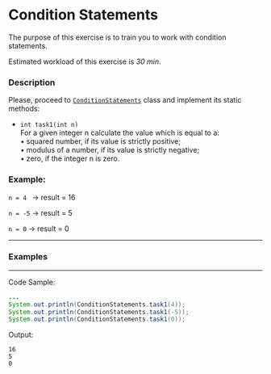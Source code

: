 # Condition Statements

The purpose of this exercise is to train you to work with condition statements.

Estimated workload of this exercise is _30 min_.

### Description

Please, proceed to [`ConditionStatements`](src/main/java/com/epam/rd/autotasks/ConditionStatements.java) class
and implement its static methods:

* `int task1(int n)`\
For a given integer n calculate the value which is equal to a:\
  • squared number, if its value is strictly positive;\
  • modulus of a number, if its value is strictly negative;\
  • zero, if the integer n is zero.
###  Example:  
`n = 4 `   -> result =  16
  
`n = -5`  ->  result =  5  

`n = 0`   ->  result = 0   


---
### Examples

---
Code Sample:
```java
...
System.out.println(ConditionStatements.task1(4));
System.out.println(ConditionStatements.task1(-5));
System.out.println(ConditionStatements.task1(0));

```

Output:
```
16
5
0
```
